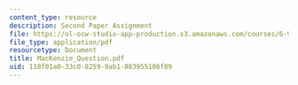 ```yaml
---
content_type: resource
description: Second Paper Assignment
file: https://ol-ocw-studio-app-production.s3.amazonaws.com/courses/6-933j-the-structure-of-engineering-revolutions-fall-2001/118f01a033c082599ab1883955106f09_MacKenzie_Question.pdf
file_type: application/pdf
resourcetype: Document
title: MacKenzie_Question.pdf
uid: 118f01a0-33c0-8259-9ab1-883955106f09
---
```

